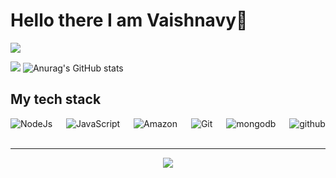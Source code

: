 

<!--
**VaishnavyVS/VaishnavyVS** is a ✨ _special_ ✨ repository because its `README.md` (this file) appears on your GitHub profile.

Here are some ideas to get you started:

- 🔭 I’m currently working on ...
- 🌱 I’m currently learning ...
- 👯 I’m looking to collaborate on ...
- 🤔 I’m looking for help with ...
- 💬 Ask me about ...
- 📫 How to reach me: ...
- 😄 Pronouns: ...
- ⚡ Fun fact: ...
-->


# Hello there I am Vaishnavy👋

![](https://github.com/halfrost/halfrost/blob/master/icons/header_.png)

![](https://activity-graph.herokuapp.com/graph?username=VaishnavyVS&theme=react-dark)
![Anurag's GitHub stats](https://github-readme-stats.vercel.app/api?username=VaishnavyVS&count_private=true&theme=algolia)

## My tech stack

<p align="left"> 

  <a> 
    <img alt="NodeJs" src="https://img.shields.io/badge/-NodeJS-green?logo=node.js&Color=white">
  </a> 
  &emsp;
  <a> 
     <img alt="JavaScript" src="https://img.shields.io/badge/JavaScript%20-%23F7DF1E.svg?logo=javascript&logoColor=black">
   </a>
  &emsp;
  <a> 
    <img alt="Amazon" src="https://img.shields.io/badge/-Amazon-grey?logo=Amazon&logoColor=white">
  </a>
  &emsp;
  <a>
    <img alt="Git" src="https://img.shields.io/badge/-git-red?logo=git&logoColor=white"/>
  </a>
  &emsp; 
  <a> 
     <img alt="mongodb" src="https://img.shields.io/badge/-mongoDb-green?logo=mongodb&logoColor=white">
   </a>
  &emsp;
  <a> 
    <img alt="github" src="https://img.shields.io/badge/-GitHub-black?logo=github&logoColor=white">
  </a>
  &emsp;


</p>


<!-- ## Connect with me: -->
<!-- <p align="left">
  <a href="https://www.linkedin.com/in/viral-bhadeshiya/" target="blank"><img align="center"
      src="https://raw.githubusercontent.com/rahuldkjain/github-profile-readme-generator/master/src/images/icons/Social/linked-in-alt.svg"
      alt="Viral Bhadeshiya" height="30" width="40" /></a>
  <a href="https://www.hackerrank.com/viralrbhadeshiya" target="blank"><img align="center"
      src="https://raw.githubusercontent.com/rahuldkjain/github-profile-readme-generator/master/src/images/icons/Social/hackerrank.svg"
      alt="Viral Bhadeshiya" height="30" width="40" /></a>
</p> -->

-----
<p align="center">
<!--   <img height="50%" width="auto" src ="https://github-readme-stats.vercel.app/api?username=VaishnavyVS&show_icons=true&count_private=true&theme=darcula&hide_border=true&hide=issues,contribs&bg_color=00000000"> -->
<!--   <img height="50%" width="auto" src ="https://github-readme-stats.vercel.app/api/top-langs/?username=VaishnavyVS&layout=compact&hide_border=true&theme=darcula&bg_color=00000000&langs_count=6&hide=jupyter%20notebook,tex,css,php"> -->
  <img src ="https://github-readme-streak-stats.herokuapp.com?user=aveek-saha&theme=darcula&hide_border=true&background=FFFFFF00">
  <br>
  <br>
 </p>

